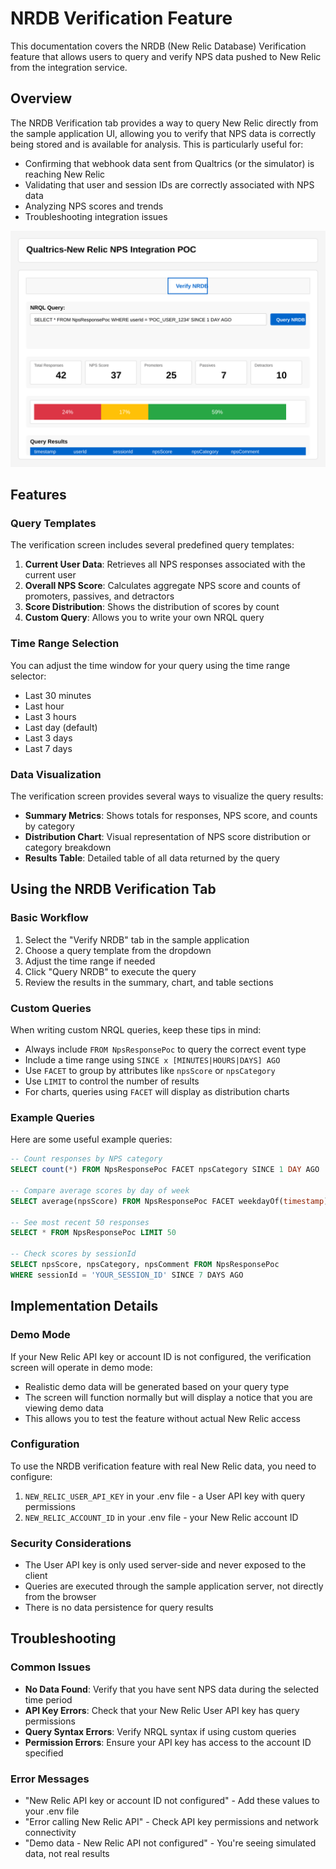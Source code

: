 # NRDB Verification Feature

This documentation covers the NRDB (New Relic Database) Verification feature that allows users to query and verify NPS data pushed to New Relic from the integration service.

## Overview

The NRDB Verification tab provides a way to query New Relic directly from the sample application UI, allowing you to verify that NPS data is correctly being stored and is available for analysis. This is particularly useful for:

- Confirming that webhook data sent from Qualtrics (or the simulator) is reaching New Relic
- Validating that user and session IDs are correctly associated with NPS data
- Analyzing NPS scores and trends
- Troubleshooting integration issues

![NRDB Verification Tab Preview](./images/verify-nrdb-preview.svg)

## Features

### Query Templates

The verification screen includes several predefined query templates:

1. **Current User Data**: Retrieves all NPS responses associated with the current user
2. **Overall NPS Score**: Calculates aggregate NPS score and counts of promoters, passives, and detractors
3. **Score Distribution**: Shows the distribution of scores by count
4. **Custom Query**: Allows you to write your own NRQL query

### Time Range Selection

You can adjust the time window for your query using the time range selector:

- Last 30 minutes
- Last hour
- Last 3 hours
- Last day (default)
- Last 3 days
- Last 7 days

### Data Visualization

The verification screen provides several ways to visualize the query results:

- **Summary Metrics**: Shows totals for responses, NPS score, and counts by category
- **Distribution Chart**: Visual representation of NPS score distribution or category breakdown
- **Results Table**: Detailed table of all data returned by the query

## Using the NRDB Verification Tab

### Basic Workflow

1. Select the "Verify NRDB" tab in the sample application
2. Choose a query template from the dropdown
3. Adjust the time range if needed
4. Click "Query NRDB" to execute the query
5. Review the results in the summary, chart, and table sections

### Custom Queries

When writing custom NRQL queries, keep these tips in mind:

- Always include `FROM NpsResponsePoc` to query the correct event type
- Include a time range using `SINCE x [MINUTES|HOURS|DAYS] AGO`
- Use `FACET` to group by attributes like `npsScore` or `npsCategory`
- Use `LIMIT` to control the number of results
- For charts, queries using `FACET` will display as distribution charts

### Example Queries

Here are some useful example queries:

```sql
-- Count responses by NPS category
SELECT count(*) FROM NpsResponsePoc FACET npsCategory SINCE 1 DAY AGO

-- Compare average scores by day of week
SELECT average(npsScore) FROM NpsResponsePoc FACET weekdayOf(timestamp) SINCE 30 DAYS AGO

-- See most recent 50 responses
SELECT * FROM NpsResponsePoc LIMIT 50

-- Check scores by sessionId
SELECT npsScore, npsCategory, npsComment FROM NpsResponsePoc 
WHERE sessionId = 'YOUR_SESSION_ID' SINCE 7 DAYS AGO
```

## Implementation Details

### Demo Mode

If your New Relic API key or account ID is not configured, the verification screen will operate in demo mode:

- Realistic demo data will be generated based on your query type
- The screen will function normally but will display a notice that you are viewing demo data
- This allows you to test the feature without actual New Relic access

### Configuration

To use the NRDB verification feature with real New Relic data, you need to configure:

1. `NEW_RELIC_USER_API_KEY` in your .env file - a User API key with query permissions
2. `NEW_RELIC_ACCOUNT_ID` in your .env file - your New Relic account ID

### Security Considerations

- The User API key is only used server-side and never exposed to the client
- Queries are executed through the sample application server, not directly from the browser
- There is no data persistence for query results

## Troubleshooting

### Common Issues

- **No Data Found**: Verify that you have sent NPS data during the selected time period
- **API Key Errors**: Check that your New Relic User API key has query permissions
- **Query Syntax Errors**: Verify NRQL syntax if using custom queries
- **Permission Errors**: Ensure your API key has access to the account ID specified

### Error Messages

- "New Relic API key or account ID not configured" - Add these values to your .env file
- "Error calling New Relic API" - Check API key permissions and network connectivity
- "Demo data - New Relic API not configured" - You're seeing simulated data, not real results
